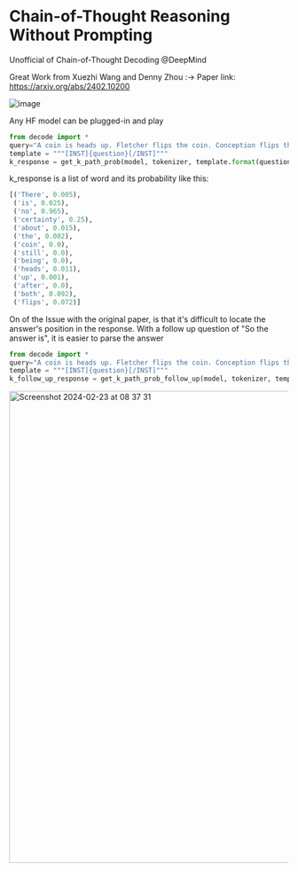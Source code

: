 # Chain-of-Thought Reasoning Without Prompting
Unofficial of Chain-of-Thought Decoding @DeepMind

Great Work from Xuezhi Wang and Denny Zhou :-> Paper link: https://arxiv.org/abs/2402.10200

![image](https://github.com/fangyuan-ksgk/CoT-decoding/assets/66006349/f248d3f9-3b3b-4820-a20d-f6f1f9e38595)

Any HF model can be plugged-in and play

```python
from decode import *
query="A coin is heads up. Fletcher flips the coin. Conception flips the coin. Is the coin still heads up?"
template = """[INST]{question}[/INST]"""
k_response = get_k_path_prob(model, tokenizer, template.format(question=query), k=5)
```
k_response is a list of word and its probability like this:
```python
[('There', 0.005),
 ('is', 0.025),
 ('no', 0.965),
 ('certainty', 0.25),
 ('about', 0.015),
 ('the', 0.002),
 ('coin', 0.0),
 ('still', 0.0),
 ('being', 0.0),
 ('heads', 0.011),
 ('up', 0.001),
 ('after', 0.0),
 ('both', 0.092),
 ('flips', 0.072)]
```


On of the Issue with the original paper, is that it's difficult to locate the answer's position in the response. With a follow up question of "So the answer is", it is easier to parse the answer
```python
from decode import *
query="A coin is heads up. Fletcher flips the coin. Conception flips the coin. Is the coin still heads up?"
template = """[INST]{question}[/INST]"""
k_follow_up_response = get_k_path_prob_follow_up(model, tokenizer, template.format(question=query), k=5)
```


<img width="851" alt="Screenshot 2024-02-23 at 08 37 31" src="https://github.com/fangyuan-ksgk/CoT-Reasoning-without-Prompting/assets/66006349/d30dcb38-e207-429e-a8d6-2f13c62a3503">


